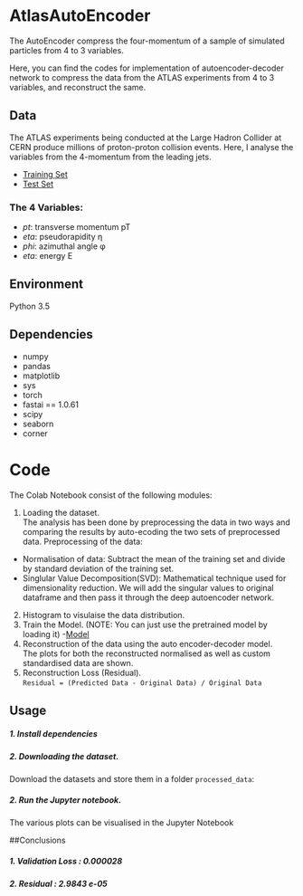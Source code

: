# AtlasAutoEncoder
The AutoEncoder compress the four-momentum of a sample of simulated particles from 4 to 3 variables.

Here, you can find the codes for implementation of autoencoder-decoder network to compress the data from the ATLAS experiments from 4 to 3 variables, and reconstruct the same.

## Data

The ATLAS experiments being conducted at the Large Hadron Collider at CERN produce millions of proton-proton collision events. Here, I analyse the variables from the 4-momentum from the leading jets.
- [Training Set]('https://github.com/swaingotnochill/AtlasAutoEncoder/blob/main/Processed%20Data/train%20.csv')
- [Test Set]('https://github.com/swaingotnochill/AtlasAutoEncoder/blob/main/Processed%20Data/test.csv')

### The 4 Variables:
- *pt*: transverse momentum pT 
- *eta*: pseudorapidity η 
- *phi*: azimuthal angle φ 
- *eta*: energy E

## Environment
Python 3.5    

## Dependencies  
- numpy      
- pandas 
- matplotlib 
- sys 
- torch  
- fastai == 1.0.61
- scipy 
- seaborn
- corner 

# Code
The Colab Notebook consist of the following modules:
1. Loading the dataset.  
The analysis has been done by preprocessing the data in two ways and comparing the results by auto-ecoding the two sets of preprocessed data. Preprocessing of the data:
- Normalisation of data: Subtract the mean of the training set and divide by standard deviation of the training set. 
- Singlular Value Decomposition(SVD): Mathematical technique used for dimensionality reduction. We will add the singular values to original dataframe and then pass it through the deep autoencoder network.  
2. Histogram to visulaise the data distribution. 
3. Train the Model. 
(NOTE: You can just use the pretrained model by loading it) 
-[Model]('https://github.com/swaingotnochill/AtlasAutoEncoder/blob/main/models/AE_GivenNetworkWithSVD_v2.pth')
5. Reconstruction of the data using the auto encoder-decoder model.  
The plots for both the reconstructed normalised as well as custom standardised data are shown.  
5. Reconstruction Loss (Residual).  
`Residual = (Predicted Data - Original Data) / Original Data`  
## Usage

##### 1. Install dependencies
##### 2. Downloading the dataset.
Download the datasets and store them in a folder `processed_data`:
##### 2. Run the Jupyter notebook.
The various plots can be visualised in the Jupyter Notebook

##Conclusions
##### 1. Validation Loss : 0.000028
##### 2. Residual : 2.9843 e-05
